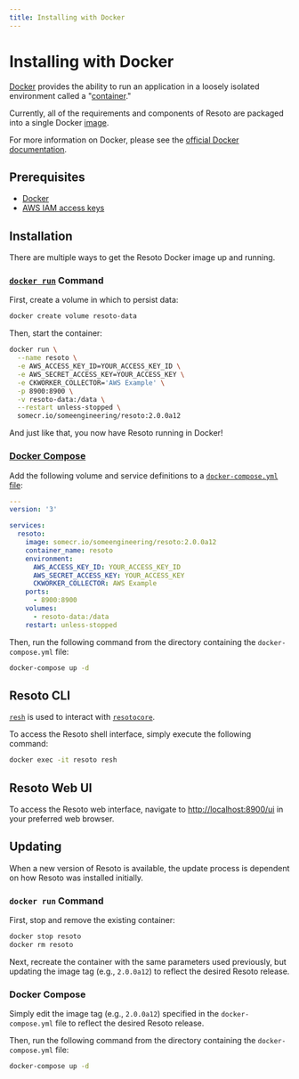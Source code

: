 ```yaml
---
title: Installing with Docker
---
```


# Installing with Docker

[Docker](https://docker.com) provides the ability to run an application in a loosely isolated environment called a "[container](https://docs.docker.com/get-started/overview#containers)."

Currently, all of the requirements and components of Resoto are packaged into a single Docker [image](https://docs.docker.com/get-started/overview#images).

For more information on Docker, please see the [official Docker documentation](https://docs.docker.com).

## Prerequisites

- [Docker](https://docs.docker.com/get-started/#download-and-install-docker)
- [AWS IAM access keys](https://docs.aws.amazon.com/IAM/latest/UserGuide/id_credentials_access-keys.html)

## Installation

There are multiple ways to get the Resoto Docker image up and running.

### [`docker run`](https://docs.docker.com/engine/reference/run) Command

First, create a volume in which to persist data:

```bash
docker create volume resoto-data
```

Then, start the container:

```bash
docker run \
  --name resoto \
  -e AWS_ACCESS_KEY_ID=YOUR_ACCESS_KEY_ID \
  -e AWS_SECRET_ACCESS_KEY=YOUR_ACCESS_KEY \
  -e CKWORKER_COLLECTOR='AWS Example' \
  -p 8900:8900 \
  -v resoto-data:/data \
  --restart unless-stopped \
  somecr.io/someengineering/resoto:2.0.0a12
```

And just like that, you now have Resoto running in Docker!

### [Docker Compose](https://docs.docker.com/compose/reference)

Add the following volume and service definitions to a [`docker-compose.yml` file](https://docs.docker.com/compose/compose-file):

```yml title="docker-compose.yml"
---
version: '3'

services:
  resoto:
    image: somecr.io/someengineering/resoto:2.0.0a12
    container_name: resoto
    environment:
      AWS_ACCESS_KEY_ID: YOUR_ACCESS_KEY_ID
      AWS_SECRET_ACCESS_KEY: YOUR_ACCESS_KEY
      CKWORKER_COLLECTOR: AWS Example
    ports:
      - 8900:8900
    volumes:
      - resoto-data:/data
    restart: unless-stopped
```

Then, run the following command from the directory containing the `docker-compose.yml` file:

```bash
docker-compose up -d
```

## Resoto CLI

[`resh`](../concepts/components/resh.md) is used to interact with [`resotocore`](../concepts/components/resotocore.md).

To access the Resoto shell interface, simply execute the following command:

```bash
docker exec -it resoto resh
```

## Resoto Web UI

To access the Resoto web interface, navigate to [http://localhost:8900/ui](http://localhost:8900/ui) in your preferred web browser.

## Updating

When a new version of Resoto is available, the update process is dependent on how Resoto was installed initially.

### `docker run` Command

First, stop and remove the existing container:

```bash
docker stop resoto
docker rm resoto
```

Next, recreate the container with the same parameters used previously, but updating the image tag (e.g., `2.0.0a12`) to reflect the desired Resoto release.

### Docker Compose

Simply edit the image tag (e.g., `2.0.0a12`) specified in the `docker-compose.yml` file to reflect the desired Resoto release.

Then, run the following command from the directory containing the `docker-compose.yml` file:

```bash
docker-compose up -d
```
